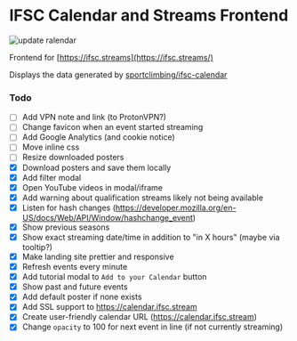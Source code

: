 # IFSC Calendar and Streams Frontend
![update ralendar](https://github.com/sportclimbing/web/actions/workflows/static-deploy.yml/badge.svg)

Frontend for [https://ifsc.streams](https://ifsc.streams/)

Displays the data generated by [sportclimbing/ifsc-calendar](https://github.com/sportclimbing/ifsc-calendar)

### Todo
- [ ] Add VPN note and link (to ProtonVPN?)
- [ ] Change favicon when an event started streaming
- [ ] Add Google Analytics (and cookie notice)
- [ ] Move inline css
- [ ] Resize downloaded posters
- [x] Download posters and save them locally
- [x] Add filter modal
- [x] Open YouTube videos in modal/iframe
- [x] Add warning about qualification streams likely not being available
- [x] Listen for hash changes (https://developer.mozilla.org/en-US/docs/Web/API/Window/hashchange_event)
- [x] Show previous seasons
- [x] Show exact streaming date/time in addition to "in X hours" (maybe via tooltip?)
- [x] Make landing site prettier and responsive
- [x] Refresh events every minute
- [x] Add tutorial modal to `Add to your Calendar` button
- [x] Show past and future events
- [x] Add default poster if none exists
- [x] Add SSL support to https://calendar.ifsc.stream
- [x] Create user-friendly calendar URL (https://calendar.ifsc.stream)
- [x] Change `opacity` to 100 for next event in line (if not currently streaming)
